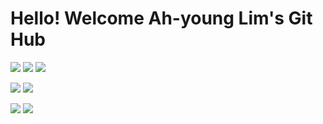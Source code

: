 # Hello! Welcome Ah-young Lim's Git Hub

<img src="https://img.shields.io/badge/R-blue?style=for-the-badge&logo=R&logoColor=white"> <img src="https://img.shields.io/badge/Python-navy?style=for-the-badge&logo=python&logoColor=white"> <img src="https://img.shields.io/badge/Java-orange?style=for-the-badge&logo=java&logoColor=white">

<img src="https://img.shields.io/badge/Oracle-orange?style=for-the-badge&logo=Oracle&logoColor=white"> <img src="https://img.shields.io/badge/microsoftSQL-red?style=for-the-badge&logo=Microsoftsqlserver&logoColor=white">

<img src="https://img.shields.io/badge/microsoftAzure-skyblue?style=for-the-badge&logo=microsoftAzure&logoColor=white"> <img src="https://img.shields.io/badge/powerbi-yellow?style=for-the-badge&logo=powerbi&logoColor=white">
